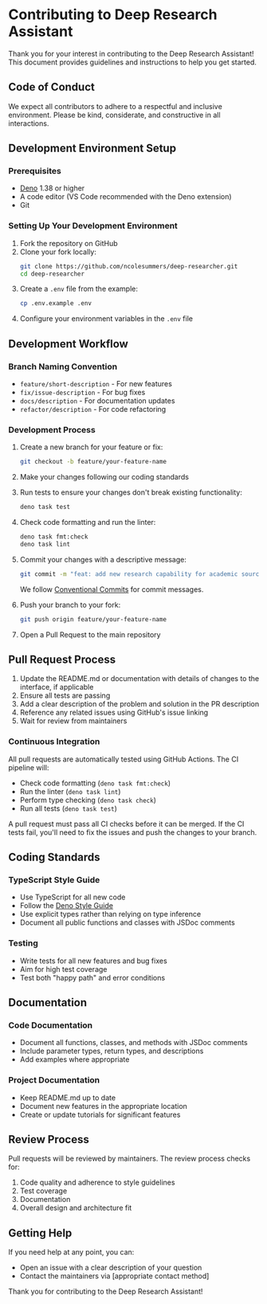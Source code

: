 # Contributing to Deep Research Assistant

Thank you for your interest in contributing to the Deep Research Assistant! This document provides guidelines and instructions to help you get started.

## Code of Conduct

We expect all contributors to adhere to a respectful and inclusive environment. Please be kind, considerate, and constructive in all interactions.

## Development Environment Setup

### Prerequisites

- [Deno](https://deno.com/) 1.38 or higher
- A code editor (VS Code recommended with the Deno extension)
- Git

### Setting Up Your Development Environment

1. Fork the repository on GitHub
2. Clone your fork locally:
   ```bash
   git clone https://github.com/ncolesummers/deep-researcher.git
   cd deep-researcher
   ```
3. Create a `.env` file from the example:
   ```bash
   cp .env.example .env
   ```
4. Configure your environment variables in the `.env` file

## Development Workflow

### Branch Naming Convention

- `feature/short-description` - For new features
- `fix/issue-description` - For bug fixes
- `docs/description` - For documentation updates
- `refactor/description` - For code refactoring

### Development Process

1. Create a new branch for your feature or fix:
   ```bash
   git checkout -b feature/your-feature-name
   ```

2. Make your changes following our coding standards

3. Run tests to ensure your changes don't break existing functionality:
   ```bash
   deno task test
   ```

4. Check code formatting and run the linter:
   ```bash
   deno task fmt:check
   deno task lint
   ```

5. Commit your changes with a descriptive message:
   ```bash
   git commit -m "feat: add new research capability for academic sources"
   ```
   
   We follow [Conventional Commits](https://www.conventionalcommits.org/) for commit messages.

6. Push your branch to your fork:
   ```bash
   git push origin feature/your-feature-name
   ```

7. Open a Pull Request to the main repository

## Pull Request Process

1. Update the README.md or documentation with details of changes to the interface, if applicable
2. Ensure all tests are passing
3. Add a clear description of the problem and solution in the PR description
4. Reference any related issues using GitHub's issue linking
5. Wait for review from maintainers

### Continuous Integration

All pull requests are automatically tested using GitHub Actions. The CI pipeline will:

- Check code formatting (`deno task fmt:check`)
- Run the linter (`deno task lint`)
- Perform type checking (`deno task check`)
- Run all tests (`deno task test`)

A pull request must pass all CI checks before it can be merged. If the CI tests fail, you'll need to fix the issues and push the changes to your branch.

## Coding Standards

### TypeScript Style Guide

- Use TypeScript for all new code
- Follow the [Deno Style Guide](https://deno.land/manual/contributing/style_guide)
- Use explicit types rather than relying on type inference
- Document all public functions and classes with JSDoc comments

### Testing

- Write tests for all new features and bug fixes
- Aim for high test coverage
- Test both "happy path" and error conditions

## Documentation

### Code Documentation

- Document all functions, classes, and methods with JSDoc comments
- Include parameter types, return types, and descriptions
- Add examples where appropriate

### Project Documentation

- Keep README.md up to date
- Document new features in the appropriate location
- Create or update tutorials for significant features

## Review Process

Pull requests will be reviewed by maintainers. The review process checks for:

1. Code quality and adherence to style guidelines
2. Test coverage
3. Documentation
4. Overall design and architecture fit

## Getting Help

If you need help at any point, you can:

- Open an issue with a clear description of your question
- Contact the maintainers via [appropriate contact method]

Thank you for contributing to the Deep Research Assistant! 